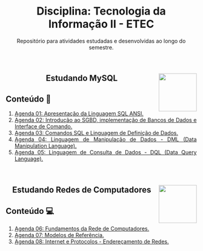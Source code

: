 <div align="center">
<h1>Disciplina: Tecnologia da Informação II - ETEC</h1>
<p>Repositório para atividades estudadas e desenvolvidas ao longo do semestre.</p>
</div>

<br>

<div align="center">
<a href="https://github.com/monicaquintal" target="_blank"><img align="right" height="100" src="https://cdn.jsdelivr.net/gh/devicons/devicon/icons/mysql/mysql-original.svg" /></a>
<h2>Estudando MySQL</h2>
</div>

<div id="conteudo" align="justify">

## Conteúdo 💭
     
1. [Agenda 01: Apresentação da Linguagem SQL ANSI.](./agenda01/agenda01.md)
2. [Agenda 02: Introdução ao SGBD, implementação de Bancos de Dados e Interface de Comando.](./agenda02/agenda02.md)
3. [Agenda 03: Comandos SQL e Linguagem de Definição de Dados.](./agenda03/agenda03.md)
4. [Agenda 04: Linguagem de Manipulação de Dados - DML (Data Manipulation Language).](./agenda04/agenda04.md)
5. [Agenda 05: Linguagem de Consulta de Dados - DQL (Data Query Language).](./agenda05/agenda05.md)

<br>

<div align="center">
<a href="https://github.com/monicaquintal" target="_blank"><img align="right" height="100" src="https://www.svgrepo.com/show/204548/wifi-signal-monitor.svg" /></a>
<h2>Estudando Redes de Computadores</h2>
</div>

<div id="conteudo" align="justify">

## Conteúdo 💻

1. [Agenda 06: Fundamentos da Rede de Computadores.](./agenda06/agenda06.md)
2. [Agenda 07: Modelos de Referência.](./agenda07/agenda07.md)
3. [Agenda 08: Internet e Protocolos - Endereçamento de Redes.](./agenda08/agenda08.md)